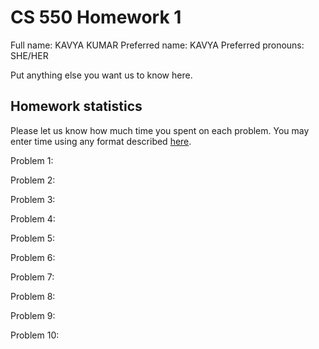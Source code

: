 # CS 550 Homework 1

Full name:  KAVYA KUMAR 
Preferred name:  KAVYA
Preferred pronouns:  SHE/HER

Put anything else you want us to know here.

## Homework statistics

Please let us know how much time you spent on each problem. You may enter time using any format described [here](https://github.com/wroberts/pytimeparse).

Problem 1: 

Problem 2:

Problem 3:

Problem 4:

Problem 5:

Problem 6:

Problem 7:

Problem 8:

Problem 9:

Problem 10:
